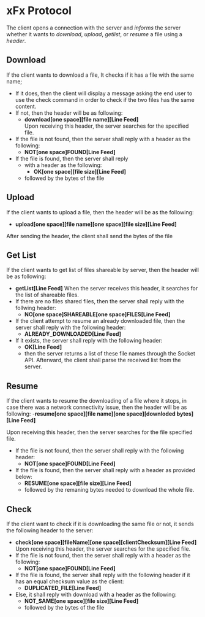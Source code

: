  # xFx Protocol
The client opens a connection with the server and *informs* the server whether it wants to *download*, *upload*, *getlist*, or *resume* a file using a *header*.

## Download
If the client wants to download a file, It checks if it has a file with the same name; 
- If it does, then the client will display a message asking the end user to use the check command in order to check if the two files has the same content.
- If not, then the header will be as following:
  - **download[one space][file name][Line Feed]**   
Upon receiving this header, the server searches for the specified file.
- If the file is not found, then the server shall reply with a header as the following:
  - **NOT[one space]FOUND[Line Feed]**
- If the file is found, then the server shall reply
  - with a header as the following:
    - **OK[one space][file size][Line Feed]**
  - followed by the bytes of the file

## Upload
If the client wants to upload a file, then the header will be as the following:
- **upload[one space][file name][one space][file size][Line Feed]**

After sending the header, the client shall send the bytes of the file

## Get List
If the client wants to get list of files shareable by server, then the header will be as following:
- **getList[Line Feed]**
When the server receives this header, it searches for the list of shareable files.
- If there are no files shared files, then the server shall reply with the follwing header:
  - **NO[one space]SHAREABLE[one space]FILES[Line Feed]**
- If the client attempt to resume an already downloaded file, then the server shall reply with the following header:
  - **ALREADY_DOWNLOADED[Line Feed]**   
- If it exists, the server shall reply with the following header:
  - **OK[Line Feed]** 
  - then the server returns a list of these file names through the Socket API. Afterward, the client shall parse the received list from the server.
  
   
## Resume
If the client wants to resume the downloading of a file where it stops, in case there was a network connectivity issue, then the header will be as following:
-**resume[one space][file name][one space][downloded bytes][Line Feed]**

Upon receiving this header, then the server searches for the file specified file.
- If the file is not found, then the server shall reply with the following header:
  - **NOT[one space]FOUND[Line Feed]**
- If the file is found, then the server shall reply with a header as provided below:
  - **RESUME[one space][file size][Line Feed]**
  - followed by the remaning bytes needed to download the whole file.

## Check
If the client want to check if it is downloading the same file or not, it sends the following header to the server:
 - **check[one space][fileName][one space][clientChecksum][Line Feed]**
Upon receiving this header, the server searches for the specified file.
- If the file is not found, then the server shall reply with a header as the following:
  - **NOT[one space]FOUND[Line Feed]**
- If the file is found, the server shall reply with the following header if it has an equal checksum value as the client:
  - **DUPLICATED_FILE[Line Feed]**
- Else, it shall reply with download with a header as the following:
  - **NOT_SAME[one space][file size][Line Feed]**
  - followed by the bytes of the file
    
   
    
  

   
